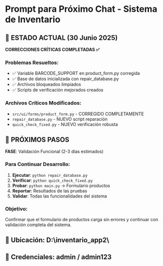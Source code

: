 # Prompt para Próximo Chat - Sistema de Inventario

## 🎯 ESTADO ACTUAL (30 Junio 2025)
**CORRECCIONES CRÍTICAS COMPLETADAS ✅**

### Problemas Resueltos:
- ✅ Variable BARCODE_SUPPORT en product_form.py corregida
- ✅ Base de datos inicializada con repair_database.py  
- ✅ Archivos bloqueados limpiados
- ✅ Scripts de verificación mejorados creados

### Archivos Críticos Modificados:
- `src/ui/forms/product_form.py` - CORREGIDO COMPLETAMENTE
- `repair_database.py` - NUEVO script reparación
- `quick_check_fixed.py` - NUEVO verificación robusta

## 🚀 PRÓXIMOS PASOS
**FASE**: Validación Funcional (2-3 días estimados)

### Para Continuar Desarrollo:
1. **Ejecutar**: `python repair_database.py`
2. **Verificar**: `python quick_check_fixed.py`  
3. **Probar**: `python main.py` → Formulario productos
4. **Reportar**: Resultados de las pruebas
5. **Validar**: Todas las funcionalidades del sistema

### Objetivo: 
Confirmar que el formulario de productos carga sin errores y continuar con validación completa del sistema.

## 📁 Ubicación: D:\inventario_app2\
## 🔐 Credenciales: admin / admin123
